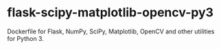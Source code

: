 # flask-scipy-matplotlib-opencv-py3
Dockerfile for Flask, NumPy, SciPy, Matplotlib, OpenCV and other utilities for Python 3.
